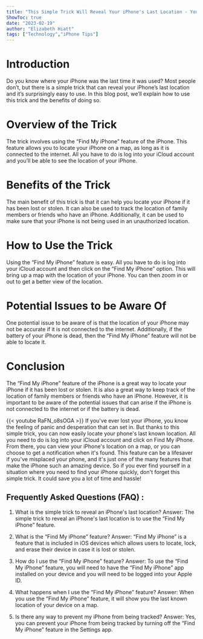 ```yaml
---
title: "This Simple Trick Will Reveal Your iPhone's Last Location - You Won't Believe What Happens Next!"
ShowToc: true 
date: "2023-02-19"
author: "Elizabeth Hiatt" 
tags: ["Technology","iPhone Tips"]
---
```

# Introduction

Do you know where your iPhone was the last time it was used? Most people don’t, but there is a simple trick that can reveal your iPhone’s last location and it’s surprisingly easy to use. In this blog post, we’ll explain how to use this trick and the benefits of doing so.

# Overview of the Trick

The trick involves using the “Find My iPhone” feature of the iPhone. This feature allows you to locate your iPhone on a map, as long as it is connected to the internet. All you have to do is log into your iCloud account and you’ll be able to see the location of your iPhone.

# Benefits of the Trick

The main benefit of this trick is that it can help you locate your iPhone if it has been lost or stolen. It can also be used to track the location of family members or friends who have an iPhone. Additionally, it can be used to make sure that your iPhone is not being used in an unauthorized location.

# How to Use the Trick

Using the “Find My iPhone” feature is easy. All you have to do is log into your iCloud account and then click on the “Find My iPhone” option. This will bring up a map with the location of your iPhone. You can then zoom in or out to get a better view of the location.

# Potential Issues to be Aware Of

One potential issue to be aware of is that the location of your iPhone may not be accurate if it is not connected to the internet. Additionally, if the battery of your iPhone is dead, then the “Find My iPhone” feature will not be able to locate it.

# Conclusion

The “Find My iPhone” feature of the iPhone is a great way to locate your iPhone if it has been lost or stolen. It is also a great way to keep track of the location of family members or friends who have an iPhone. However, it is important to be aware of the potential issues that can arise if the iPhone is not connected to the internet or if the battery is dead.

{{< youtube RaFN_o8sOGA >}} 
If you've ever lost your iPhone, you know the feeling of panic and desperation that can set in. But thanks to this simple trick, you can now easily locate your phone's last known location. All you need to do is log into your iCloud account and click on Find My iPhone. From there, you can view your iPhone's location on a map, or you can choose to get a notification when it's found. This feature can be a lifesaver if you've misplaced your phone, and it's just one of the many features that make the iPhone such an amazing device. So if you ever find yourself in a situation where you need to find your iPhone quickly, don't forget this simple trick. It could save you a lot of time and hassle!

## Frequently Asked Questions (FAQ) :
1. What is the simple trick to reveal an iPhone's last location?
    Answer: The simple trick to reveal an iPhone's last location is to use the “Find My iPhone” feature.

2. What is the “Find My iPhone” feature?
    Answer: “Find My iPhone” is a feature that is included in iOS devices which allows users to locate, lock, and erase their device in case it is lost or stolen.

3. How do I use the “Find My iPhone” feature?
    Answer: To use the “Find My iPhone” feature, you will need to have the “Find My iPhone” app installed on your device and you will need to be logged into your Apple ID.

4. What happens when I use the “Find My iPhone” feature?
    Answer: When you use the “Find My iPhone” feature, it will show you the last known location of your device on a map.

5. Is there any way to prevent my iPhone from being tracked?
    Answer: Yes, you can prevent your iPhone from being tracked by turning off the “Find My iPhone” feature in the Settings app.


